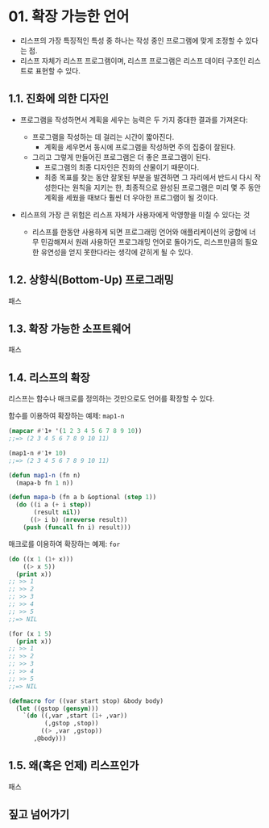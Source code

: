 # 01. 확장 가능한 언어

- 리스프의 가장 특징적인 특성 중 하나는 작성 중인 프로그램에 맞게 조정할 수 있다는 점.
- 리스프 자체가 리스프 프로그램이며, 리스프 프로그램은 리스프 데이터 구조인 리스트로 표현할 수 있다.


## 1.1. 진화에 의한 디자인

- 프로그램을 작성하면서 계획을 세우는 능력은 두 가지 중대한 결과를 가져온다:
  - 프로그램을 작성하는 데 걸리는 시간이 짧아진다. 
    - 계획을 세우면서 동시에 프로그램을 작성하면 주의 집중이 잘된다.
  - 그리고 그렇게 만들어진 프로그램은 더 좋은 프로그램이 된다.
    - 프로그램의 최종 디자인은 진화의 산물이기 때문이다.
    - 최종 목표를 찾는 동안 잘못된 부분을 발견하면 그 자리에서 반드시 다시 작성한다는 원칙을 지키는 한, 최종적으로 완성된 프로그램은 미리 몇 주 동안 계획을 세웠을 때보다 훨씬 더 우아한 프로그램이 될 것이다.

- 리스프의 가장 큰 위험은 리스프 자체가 사용자에게 악영향을 미칠 수 있다는 것
  - 리스프를 한동안 사용하게 되면 프로그래밍 언어와 애플리케이션의 궁합에 너무 민감해져서 원래 사용하던 프로그래밍 언어로 돌아가도, 리스프만큼의 필요한 유연성을 얻지 못한다라는 생각에 갇히게 될 수 있다.


## 1.2. 상향식(Bottom-Up) 프로그래밍

패스


## 1.3. 확장 가능한 소프트웨어

패스


## 1.4. 리스프의 확장

리스프는 함수나 매크로를 정의하는 것만으로도 언어를 확장할 수 있다.

함수를 이용하여 확장하는 예제: `map1-n`

``` lisp
(mapcar #'1+ '(1 2 3 4 5 6 7 8 9 10))
;;=> (2 3 4 5 6 7 8 9 10 11)
```

``` lisp
(map1-n #'1+ 10)
;;=> (2 3 4 5 6 7 8 9 10 11)

(defun map1-n (fn n)
  (mapa-b fn 1 n))

(defun mapa-b (fn a b &optional (step 1))
  (do ((i a (+ i step))
       (result nil))
      ((> i b) (nreverse result))
    (push (funcall fn i) result)))
```

매크로를 이용하여 확장하는 예제: `for`

``` lisp
(do ((x 1 (1+ x)))
    ((> x 5))
  (print x))
;; >> 1
;; >> 2
;; >> 3
;; >> 4
;; >> 5
;;=> NIL
```

``` lisp
(for (x 1 5)
  (print x))
;; >> 1
;; >> 2
;; >> 3
;; >> 4
;; >> 5
;;=> NIL

(defmacro for ((var start stop) &body body)
  (let ((gstop (gensym)))
    `(do ((,var ,start (1+ ,var))
          (,gstop ,stop))
         ((> ,var ,gstop))
       ,@body)))
```


## 1.5. 왜(혹은 언제) 리스프인가

패스


## 짚고 넘어가기

